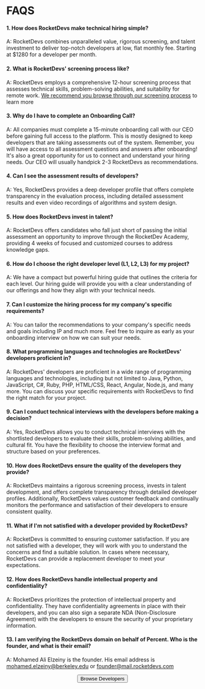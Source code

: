# FAQS
#### 1. **How does RocketDevs make technical hiring simple?**  
 A: RocketDevs combines unparalleled value, rigorous screening, and talent investment to deliver top-notch developers at low, flat monthly fee. Starting at $1280 for a developer per month.
#### 2. **What is RocketDevs' screening process like?**  
 A: RocketDevs employs a comprehensive 12-hour screening process that assesses technical skills, problem-solving abilities, and suitability for remote work. [We recommend you browse through our screening process](TechnicalScreeningProcess.md) to learn more
#### 3. **Why do I have to complete an Onboarding Call?**  
 A: All companies must complete a 15-minute onboarding call with our CEO before gaining full access to the platform. This is mostly designed to keep developers that are taking assessments out of the system. Remember, you will have access to all assessment questions and answers after onboarding! It's also a great opportunity for us to connect and understand your hiring needs. Our CEO will usually handpick 2-3 RocketDevs as recommendations.
#### 4. **Can I see the assessment results of developers?**  
 A: Yes, RocketDevs provides a deep developer profile that offers complete transparency in the evaluation process, including detailed assessment results and even video recordings of algorithms and system design.
#### 5. **How does RocketDevs invest in talent?**  
 A: RocketDevs offers candidates who fall just short of passing the initial assessment an opportunity to improve through the RocketDev Academy, providing 4 weeks of focused and customized courses to address knowledge gaps.
#### 6. **How do I choose the right developer level (L1, L2, L3) for my project?**  
 A: We have a compact but powerful hiring guide  that outlines the criteria for each level. Our hiring guide will provide you with a clear understanding of our offerings and how they align with your technical needs.
#### 7. **Can I customize the hiring process for my company's specific requirements?**  
 A: You can tailor the recommendations to your company's specific needs and goals including IP and much more. Feel free to inquire as early as your onboarding interview on how we can suit your needs.
#### 8. **What programming languages and technologies are RocketDevs' developers proficient in?**  
 A: RocketDevs' developers are proficient in a wide range of programming languages and technologies, including but not limited to Java, Python, JavaScript, C#, Ruby, PHP, HTML/CSS, React, Angular, Node.js, and many more. You can discuss your specific requirements with RocketDevs to find the right match for your project.
#### 9. **Can I conduct technical interviews with the developers before making a decision?**  
 A: Yes, RocketDevs allows you to conduct technical interviews with the shortlisted developers to evaluate their skills, problem-solving abilities, and cultural fit. You have the flexibility to choose the interview format and structure based on your preferences.
#### 10. **How does RocketDevs ensure the quality of the developers they provide?**  
 A: RocketDevs maintains a rigorous screening process, invests in talent development, and offers complete transparency through detailed developer profiles. Additionally, RocketDevs values customer feedback and continually monitors the performance and satisfaction of their developers to ensure consistent quality.
#### 11. **What if I'm not satisfied with a developer provided by RocketDevs?**
 A: RocketDevs is committed to ensuring customer satisfaction. If you are not satisfied with a developer, they will work with you to understand the concerns and find a suitable solution. In cases where necessary, RocketDevs can provide a replacement developer to meet your expectations.
#### 12. **How does RocketDevs handle intellectual property and confidentiality?**
 A: RocketDevs prioritizes the protection of intellectual property and confidentiality. They have confidentiality agreements in place with their developers, and you can also sign a separate NDA (Non-Disclosure Agreement) with the developers to ensure the security of your proprietary information.
#### 13. **I am verifying the RocketDevs domain on behalf of Percent. Who is the founder, and what is their email?**
 A: Mohamed Ali Elzeiny is the founder. His email address is mohamed.elzeiny@berkeley.edu or founder@mail.rocketdevs.com
<br>

<div align="center">
    <button type="button" class="md-button md-button--primary" onclick="window.location.href = 'https://rocketdevs.com/browse';"> Browse Developers</button>
</div>
